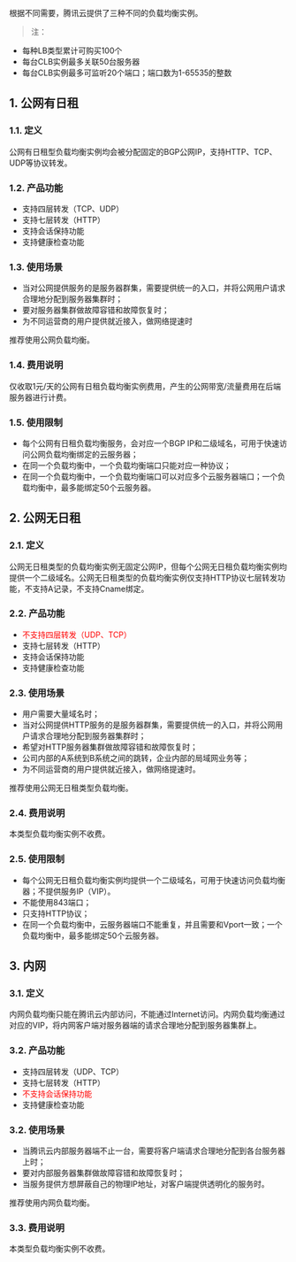根据不同需要，腾讯云提供了三种不同的负载均衡实例。
>注：
- 每种LB类型累计可购买100个
- 每台CLB实例最多关联50台服务器
- 每台CLB实例最多可监听20个端口；端口数为1-65535的整数

## 1. 公网有日租
### 1.1. 定义
公网有日租型负载均衡实例均会被分配固定的BGP公网IP，支持HTTP、TCP、UDP等协议转发。

### 1.2. 产品功能
- 支持四层转发（TCP、UDP）
- 支持七层转发（HTTP）
- 支持会话保持功能
- 支持健康检查功能

### 1.3. 使用场景
- 当对公网提供服务的是服务器群集，需要提供统一的入口，并将公网用户请求合理地分配到服务器集群时；
- 要对服务器集群做故障容错和故障恢复时；
- 为不同运营商的用户提供就近接入，做网络提速时

推荐使用公网负载均衡。

### 1.4. 费用说明
仅收取1元/天的公网有日租负载均衡实例费用，产生的公网带宽/流量费用在后端服务器进行计费。

### 1.5. 使用限制
- 每个公网有日租负载均衡服务，会对应一个BGP IP和二级域名，可用于快速访问公网负载均衡绑定的云服务器；
- 在同一个负载均衡中，一个负载均衡端口只能对应一种协议；
- 在同一个负载均衡中，一个负载均衡端口可以对应多个云服务器端口；一个负载均衡中，最多能绑定50个云服务器。




## 2. 公网无日租
### 2.1. 定义
公网无日租类型的负载均衡实例无固定公网IP，但每个公网无日租负载均衡实例均提供一个二级域名。公网无日租类型的负载均衡实例仅支持HTTP协议七层转发功能，不支持A记录，不支持Cname绑定。

### 2.2. 产品功能
- <font color="red">不支持四层转发（UDP、TCP）</font>
- 支持七层转发（HTTP）
- 支持会话保持功能
- 支持健康检查功能

### 2.3. 使用场景
- 用户需要大量域名时；
- 当对公网提供HTTP服务的是服务器群集，需要提供统一的入口，并将公网用户请求合理地分配到服务器集群时；
- 希望对HTTP服务器集群做故障容错和故障恢复时；
- 公司内部的A系统到B系统之间的跳转，企业内部的局域网业务等；
- 为不同运营商的用户提供就近接入，做网络提速时。

推荐使用公网无日租类型负载均衡。

### 2.4. 费用说明
本类型负载均衡实例不收费。

### 2.5. 使用限制
- 每个公网无日租负载均衡实例均提供一个二级域名，可用于快速访问负载均衡器；不提供服务IP（VIP）。
- 不能使用843端口； 
- 只支持HTTP协议；
- 在同一个负载均衡中，云服务器端口不能重复，并且需要和Vport一致；一个负载均衡中，最多能绑定50个云服务器。



## 3. 内网
### 3.1. 定义
内网负载均衡只能在腾讯云内部访问，不能通过Internet访问。内网负载均衡通过对应的VIP，将内网客户端对服务器端的请求合理地分配到服务器集群上。

### 3.2. 产品功能
- 支持四层转发（UDP、TCP）
- 支持七层转发（HTTP）
- <font color="red">不支持会话保持功能</font>
- 支持健康检查功能

### 3.2. 使用场景

- 当腾讯云内部服务器端不止一台，需要将客户端请求合理地分配到各台服务器上时；
- 要对内部服务器集群做故障容错和故障恢复时；
- 当服务提供方想屏蔽自己的物理IP地址，对客户端提供透明化的服务时。

推荐使用内网负载均衡。

### 3.3. 费用说明
本类型负载均衡实例不收费。